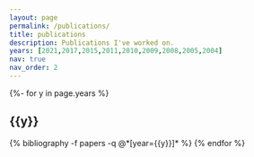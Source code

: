 ```yaml
---
layout: page
permalink: /publications/
title: publications
description: Publications I've worked on.
years: [2021,2017,2015,2011,2010,2009,2008,2005,2004]
nav: true
nav_order: 2
---
```

<!-- _pages/publications.md -->
<div class="publications">

{%- for y in page.years %}
  <h2 class="year">{{y}}</h2>
  {% bibliography -f papers -q @*[year={{y}}]* %}
{% endfor %}

</div>
